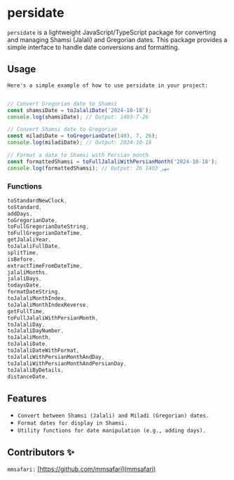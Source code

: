 # persidate

`persidate` is a lightweight JavaScript/TypeScript package for converting and managing Shamsi (Jalali) and Gregorian dates. This package provides a simple interface to handle date conversions and formatting.

## Usage
`Here's a simple example of how to use persidate in your project:`

```javascript

// Convert Gregorian date to Shamsi
const shamsiDate = toJalaliDate('2024-10-18');
console.log(shamsiDate); // Output: 1403-7-26 

// Convert Shamsi date to Gregorian
const miladiDate = toGregorianDate(1403, 7, 26);
console.log(miladiDate); // Output: 2024-10-18

// Format a date to Shamsi with Persian month
const formattedShamsi = toFullJalaliWithPersianMonth('2024-10-18');
console.log(formattedShamsi); // Output: 26 مهر 1403
```
### Functions

```javascript
toStandardNewClock,
toStandard,
addDays,
toGregorianDate,
toFullGregorianDateString,
toFullGregorianDateTime,
getJalaliYear,
toJalaliFullDate,
splitTime,
isBefore,
extractTimeFromDateTime,
jalaliMonths,
jalaliDays,
todaysDate,
formatDateString,
toJalaliMonthIndex,
toJalaliMonthIndexReverse,
getFullTime,
toFullJalaliWithPersianMonth,
toJalaliDay,
toJalaliDayNumber,
toJalaliMonth,
toJalaliDate,
toJalaliDateWithFormat,
toJalaliWithPersianMonthAndDay,
toJalaliWithPersianMonthAndPersianDay,
toJalaliByDetails,
distanceDate,
```

## Features

- `Convert between Shamsi (Jalali) and Miladi (Gregorian) dates.`
- `Format dates for display in Shamsi.`
- `Utility functions for date manipulation (e.g., adding days).`

## Contributors ✨

`mmsafari:` [https://github.com/mmsafari](mmsafari)
